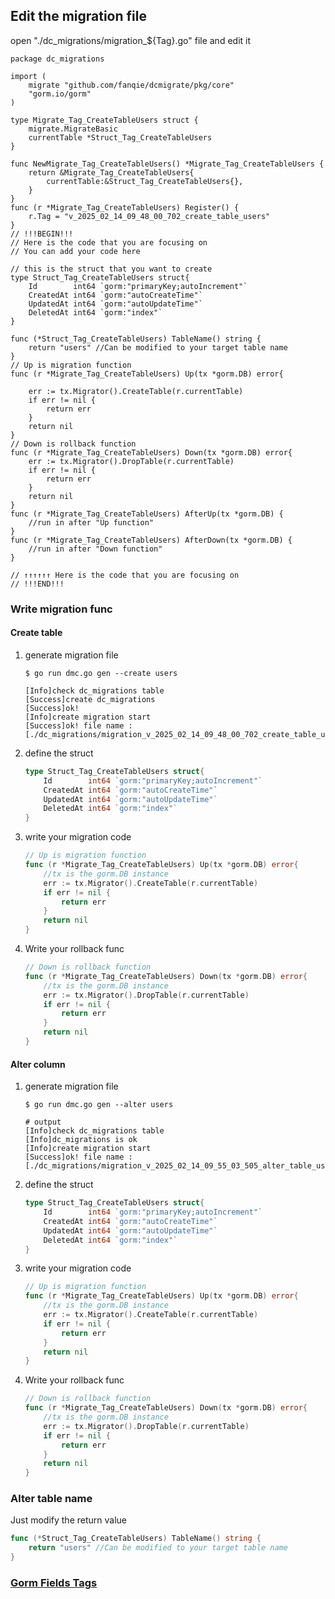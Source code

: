 ## Edit the migration file
open "./dc_migrations/migration_${Tag}.go" file and edit it
```golang
package dc_migrations

import (
	migrate "github.com/fanqie/dcmigrate/pkg/core"
	"gorm.io/gorm"
)

type Migrate_Tag_CreateTableUsers struct {
	migrate.MigrateBasic
	currentTable *Struct_Tag_CreateTableUsers
}

func NewMigrate_Tag_CreateTableUsers() *Migrate_Tag_CreateTableUsers {
	return &Migrate_Tag_CreateTableUsers{
		currentTable:&Struct_Tag_CreateTableUsers{},
	}
}
func (r *Migrate_Tag_CreateTableUsers) Register() {
	r.Tag = "v_2025_02_14_09_48_00_702_create_table_users"
}
// !!!BEGIN!!!
// Here is the code that you are focusing on
// You can add your code here

// this is the struct that you want to create
type Struct_Tag_CreateTableUsers struct{
	Id        int64 `gorm:"primaryKey;autoIncrement"`
	CreatedAt int64 `gorm:"autoCreateTime"`
	UpdatedAt int64 `gorm:"autoUpdateTime"`
	DeletedAt int64 `gorm:"index"`
}

func (*Struct_Tag_CreateTableUsers) TableName() string {
	return "users" //Can be modified to your target table name
}
// Up is migration function
func (r *Migrate_Tag_CreateTableUsers) Up(tx *gorm.DB) error{

	err := tx.Migrator().CreateTable(r.currentTable)
	if err != nil {
		return err
	}
	return nil
}
// Down is rollback function
func (r *Migrate_Tag_CreateTableUsers) Down(tx *gorm.DB) error{
	err := tx.Migrator().DropTable(r.currentTable)
	if err != nil {
		return err
	}
	return nil
}
func (r *Migrate_Tag_CreateTableUsers) AfterUp(tx *gorm.DB) {
	//run in after "Up function"
}
func (r *Migrate_Tag_CreateTableUsers) AfterDown(tx *gorm.DB) {
	//run in after "Down function"
}

// ↑↑↑↑↑↑ Here is the code that you are focusing on 
// !!!END!!!

```
###  Write migration func
####  Create table
1. generate migration file
    ```shell
    $ go run dmc.go gen --create users
    ```
    ```shell
    [Info]check dc_migrations table
    [Success]create dc_migrations
    [Success]ok!
    [Info]create migration start
    [Success]ok! file name :[./dc_migrations/migration_v_2025_02_14_09_48_00_702_create_table_users.go]
    ```
1. define the struct
    ```go
    type Struct_Tag_CreateTableUsers struct{
        Id        int64 `gorm:"primaryKey;autoIncrement"`
        CreatedAt int64 `gorm:"autoCreateTime"`
        UpdatedAt int64 `gorm:"autoUpdateTime"`
        DeletedAt int64 `gorm:"index"`
    }
    ```
1. write your migration code
    ```go
    // Up is migration function
    func (r *Migrate_Tag_CreateTableUsers) Up(tx *gorm.DB) error{
        //tx is the gorm.DB instance
        err := tx.Migrator().CreateTable(r.currentTable)
        if err != nil {
            return err
        }
        return nil
    }
    ```
1. Write your rollback func
    ```go
    // Down is rollback function
    func (r *Migrate_Tag_CreateTableUsers) Down(tx *gorm.DB) error{
        //tx is the gorm.DB instance
        err := tx.Migrator().DropTable(r.currentTable)
        if err != nil {
            return err
        }
        return nil
    }
    ```
####  Alter column
1. generate migration file
    ```shell
    $ go run dmc.go gen --alter users
    ```
    ```shell
    # output
    [Info]check dc_migrations table
    [Info]dc_migrations is ok
    [Info]create migration start
    [Success]ok! file name :[./dc_migrations/migration_v_2025_02_14_09_55_03_505_alter_table_users.go]
    ```
1. define the struct
    ```go
    type Struct_Tag_CreateTableUsers struct{
        Id        int64 `gorm:"primaryKey;autoIncrement"`
        CreatedAt int64 `gorm:"autoCreateTime"`
        UpdatedAt int64 `gorm:"autoUpdateTime"`
        DeletedAt int64 `gorm:"index"`
    }
    ```
1. write your migration code
    ```go
    // Up is migration function
    func (r *Migrate_Tag_CreateTableUsers) Up(tx *gorm.DB) error{
        //tx is the gorm.DB instance
        err := tx.Migrator().CreateTable(r.currentTable)
        if err != nil {
            return err
        }
        return nil
    }
    ```
1. Write your rollback func
    ```go
    // Down is rollback function
    func (r *Migrate_Tag_CreateTableUsers) Down(tx *gorm.DB) error{
        //tx is the gorm.DB instance
        err := tx.Migrator().DropTable(r.currentTable)
        if err != nil {
            return err
        }
        return nil
    }
    ```
###  Alter table name
Just modify the return value
```go
func (*Struct_Tag_CreateTableUsers) TableName() string {
	return "users" //Can be modified to your target table name
}
```

###  [Gorm Fields Tags](https://gorm.io/docs/models.html#Fields-Tags)
